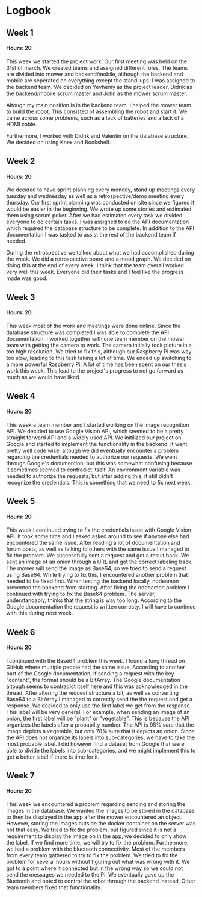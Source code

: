 # Logbook
## Week 1

#### Hours: 20

This week we started the project work. Our first meeting was held on the 31st of march. We created teams and assigned different roles. The teams are divided into mower and
backend/mobile, although the backend and mobile are seperated on everything except the stand-ups. I was assigned to the backend team. We decided on Yevheniy as the project leader,
Didrik as the backend/mobile scrum master and John as the mower scrum master.

Altough my main position is in the backend team, I helped the mower team to build the robot. This consisted of assembling the robot and start it. We came across some problems,
such as a lack of batteries and a lack of a HDMI cable.

Furthermore, I worked with Didrik and Valentin on the database structure. We decided on using Knex and Bookshelf.

## Week 2

#### Hours: 20

We decided to have sprint planning every monday, stand up meetings every tuesday and wednesday as well as a retrospective/demo meeting every thursday. Our first sprint planning
was conducted on site since we figured it would be easier in the beginning. We wrote up some stories and estimated them using scrum poker. After we had estimated every task we
divided everyone to do certain tasks. I was assigned to do the API documentation which required the database structure to be complete. In addition to the API documentation I was
tasked to assist the rest of the backend team if needed.

During the retrospective we talked about what we had accomplished during the week. We did a retrospective board and a mood graph. We decided on doing this at the end of every week.
I think that the team overall worked very well this week. Everyone did their tasks and I feel like the progress made was good.

## Week 3

#### Hours: 20

This week most of the work and meetings were done online. Since the database structure was completed I was able to complete the API documentation. I worked together with one team
member on the mower team with getting the camera to work. The camera initially took picture in a too high resolution. We tried to fix this, although our Raspberry Pi was way too
slow, leading to this task taking a lot of time. We ended up switching to a more powerful Raspberry Pi. A lot of time has been spent on our thesis work this week. This lead to the
project's progress to not go forward as much as we would have liked.

## Week 4

#### Hours: 20

This week a team member and I started working on the image recognition API. We decided to use Google Vision API, which seemed to be a pretty straight forward API and a widely used
API. We initilized our project on Google and started to implement the functionality in the backend. It went pretty well code wise, altough we did eventually encounter a problem regarding
the credentials needed to authorize our requests. We went through Google's documention, but this was somewhat confusing because it sometimes seemed to contradict itself. An environment
variable was needed to authorize the requests, but after adding this, it still didn't recognize the credentials. This is something that we need to fix next week.

## Week 5

#### Hours: 20

This week I continued trying to fix the credentials issue with Google Vision API. It took some time and I asked asked around to see if anyone else had encountered the same issue.
After reading a lot of documentation and forum posts, as well as talking to others with the same issue I managed to fix the problem. We successfully sent a request and got a result
back. We sent an image of an onion through a URL and got the correct labeling back. The mower will send the image as Base64, so we tried to send a request using Base64. While trying
to fix this, I encountered another problem that needed to be fixed first. When testing the backend locally, nodeamon prevented the backend from starting. After fixing the nodeamon
problem I continued with trying to fix the Base64 problem. The server, understandably, thinks that the string is way too long. According to the Google documentation the request
is written correcty. I will have to continue with this during next week.

## Week 6

#### Hours: 20

I continued with the Base64 problem this week. I found a long thread on GitHub where multiple people had the same issue. According to another part of the Google documentation,
if sending a request with the key "content", the format should be a BitArray. The Google documentation altough seems to contradict itself here and this was acknowledged in the
thread. After altering the request structure a bit, as well as converting Base64 to a BitArray I managed to correctly send the the request and get a response. We decided to only use
the first label we get from the response. This label will be very general. For example, when sending an image of an onion, the first label will be "plant" or "vegetable". This is
because the API organizes the labels after a probabilty number. The API is 95% sure that the image depicts a vegetable, but only 78% sure that it depicts an onion. Since the API
does not organize its labels into sub-categories, we have to take the most probable label. I did however find a dataset from Google that were able to divide the labels into
sub-categories, and we might implement this to get a better label if there is time for it.

## Week 7

#### Hours: 20

This week we encountered a problem regarding sending and storing the images in the database. We wanted the images to be stored in the database to then be displayed in the app after
the mower encountered an object. However, storing the images outside the docker container on the server was not that easy. We tried to fix the problem, but figured since it is not
a requirement to display the image on in the app, we decided to only show the label. If we find more time, we will try to fix the problem. Furthermore, we had a problem with the
bluetooth connectivity. Most of the members from every team gathered to try to fix the problem. We tried to fix the problem for several hours without figuring out what was wrong with it. We got to a point where it connected but in the wrong way so we could not send the messages we needed to the Pi. We eventually gave up the Bluetooth and opted to control the robot through the backend instead. Other team members fixed that functionality.
